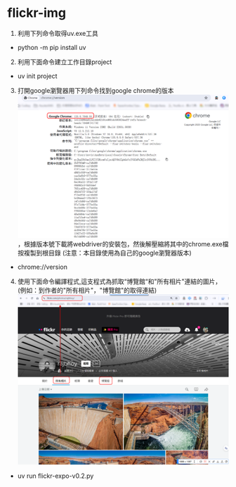 # flickr-img


1. 利用下列命令取得uv.exe工具
  - python -m pip install uv
2. 利用下面命令建立工作目錄project
  - uv init project
3. 打開google瀏覽器用下列命令找到google chrome的版本![](images/google-version.png)，根據版本號下載將webdriver的安裝包，然後解壓縮將其中的chrome.exe檔按複製到根目錄 (注意：本目錄使用為自己的google瀏覽器版本)
- chrome://version 
4. 使用下面命令編譯程式,這支程式為抓取“博覽館“和"所有相片"連結的圖片，(例如：到作者的"所有相片"，"博覽館"的取得連結) ![](images/flickr001.png)
- uv run flickr-expo-v0.2.py

